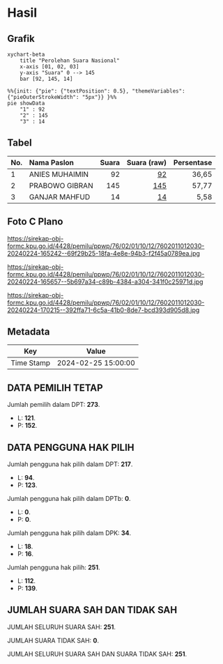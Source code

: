 # Hasil

## Grafik

```mermaid
xychart-beta
    title "Perolehan Suara Nasional"
    x-axis [01, 02, 03]
    y-axis "Suara" 0 --> 145
    bar [92, 145, 14]
```

```mermaid
%%{init: {"pie": {"textPosition": 0.5}, "themeVariables": {"pieOuterStrokeWidth": "5px"}} }%%
pie showData
    "1" : 92
    "2" : 145
    "3" : 14
```

## Tabel

| No. | Nama Paslon    | Suara | Suara (raw) | Persentase |
|:--- |:-------------- | -----:| -----------:| ----------:|
| 1   | ANIES MUHAIMIN | 92    | [92][p-1]   | 36,65      |
| 2   | PRABOWO GIBRAN | 145   | [145][p-2]  | 57,77      |
| 3   | GANJAR MAHFUD  | 14    | [14][p-3]   | 5,58       |


[p-1]: https://github.com/gigit-pemilu/pemilu-2024/blob/main/pilpres/hitung-suara/sub/76-sulawesi-barat/sub/02-mamuju/sub/01-mamuju/sub/1012-karema/sub/030-tps/sub/paslon-1.txt
[p-2]: https://github.com/gigit-pemilu/pemilu-2024/blob/main/pilpres/hitung-suara/sub/76-sulawesi-barat/sub/02-mamuju/sub/01-mamuju/sub/1012-karema/sub/030-tps/sub/paslon-2.txt
[p-3]: https://github.com/gigit-pemilu/pemilu-2024/blob/main/pilpres/hitung-suara/sub/76-sulawesi-barat/sub/02-mamuju/sub/01-mamuju/sub/1012-karema/sub/030-tps/sub/paslon-3.txt

## Foto C Plano

https://sirekap-obj-formc.kpu.go.id/4428/pemilu/ppwp/76/02/01/10/12/7602011012030-20240224-165242--69f29b25-18fa-4e8e-94b3-f2f45a0789ea.jpg

https://sirekap-obj-formc.kpu.go.id/4428/pemilu/ppwp/76/02/01/10/12/7602011012030-20240224-165657--5b697a34-c89b-4384-a304-341f0c25971d.jpg

https://sirekap-obj-formc.kpu.go.id/4428/pemilu/ppwp/76/02/01/10/12/7602011012030-20240224-170215--392ffa71-6c5a-41b0-8de7-bcd393d905d8.jpg


## Metadata

| Key        | Value               |
| ---------- | ------------------- |
| Time Stamp | 2024-02-25 15:00:00 |


## DATA PEMILIH TETAP

Jumlah pemilih dalam DPT: **273**.
 * L: **121**.
 * P: **152**.

## DATA PENGGUNA HAK PILIH

Jumlah pengguna hak pilih dalam DPT: **217**.
 * L: **94**.
 * P: **123**.

Jumlah pengguna hak pilih dalam DPTb: **0**.
 * L: **0**.
 * P: **0**.

Jumlah pengguna hak pilih dalam DPK: **34**.
 * L: **18**.
 * P: **16**.

Jumlah pengguna hak pilih: **251**.
 * L: **112**.
 * P: **139**.

## JUMLAH SUARA SAH DAN TIDAK SAH

JUMLAH SELURUH SUARA SAH: **251**.

JUMLAH SUARA TIDAK SAH: **0**.

JUMLAH SELURUH SUARA SAH DAN SUARA TIDAK SAH: **251**.


